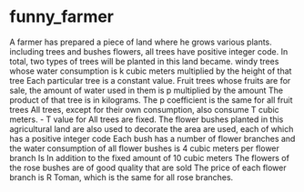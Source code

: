 # funny_farmer
A farmer has prepared a piece of land where he grows various plants. including trees and bushes
flowers, all trees have positive integer code. In total, two types of trees will be planted in this land
became. windy trees whose water consumption is k cubic meters multiplied by the height of that tree
Each particular tree is a constant value.
Fruit trees whose fruits are for sale, the amount of water used in them is p multiplied by the amount
The product of that tree is in kilograms.
The p coefficient is the same for all fruit trees
All trees, except for their own consumption, also consume T cubic meters. - T value for
All trees are fixed. The flower bushes planted in this agricultural land are also used to decorate the area
are used, each of which has a positive integer code
Each bush has a number of flower branches and the water consumption of all flower bushes is 4 cubic meters per flower branch
Is
In addition to the fixed amount of 10 cubic meters
The flowers of the rose bushes are of good quality that are sold
The price of each flower branch is R Toman, which is the same for all rose branches.

